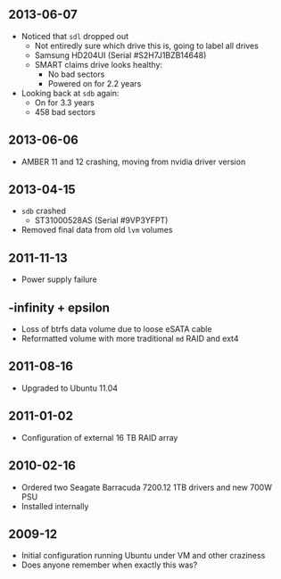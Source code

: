 ## 2013-06-07
 
 * Noticed that `sdl` dropped out
   * Not entiredly sure which drive this is, going to label all drives
   * Samsung HD204UI (Serial #S2H7J1BZB14648)
   * SMART claims drive looks healthy:
     * No bad sectors
     * Powered on for 2.2 years
 * Looking back at `sdb` again:
   * On for 3.3 years
   * 458 bad sectors

## 2013-06-06

 * AMBER 11 and 12 crashing, moving from nvidia driver version 
   
   
## 2013-04-15 

 * `sdb` crashed
   * ST31000528AS (Serial #9VP3YFPT)
 * Removed final data from old `lvm` volumes

## 2011-11-13

 * Power supply failure

## -infinity + epsilon

 * Loss of btrfs data volume due to loose eSATA cable
 * Reformatted volume with more traditional `md` RAID and ext4

## 2011-08-16

 * Upgraded to Ubuntu 11.04

## 2011-01-02

 * Configuration of external 16 TB RAID array

## 2010-02-16

 * Ordered two Seagate Barracuda 7200.12 1TB drivers and new 700W PSU
 * Installed internally

## 2009-12

 * Initial configuration running Ubuntu under VM and other craziness
 * Does anyone remember when exactly this was?

